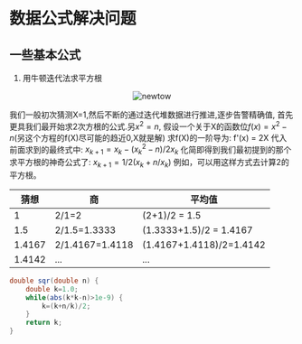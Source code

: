 # 数据公式解决问题

## 一些基本公式
1. 用牛顿迭代法求平方根
<div align="center">

![newtow](../pictures/newton_iterator.png)
</div>

我们一般初次猜测X=1,然后不断的通过迭代堆数据进行推进,逐步告警精确值,
首先更具我们最开始求2次方根的公式.另$x^2 = n$, 假设一个关于X的函数位$f(x) = x^2 - n$(另这个方程的f(X)尽可能的趋近0,X就是解) 求f(X)的一阶导为: f'(x) = 2X 代入前面求到的最终式中: $x_{k+1} = x_k - (x_k^2 - n)/2x_k$ 化简即得到我们最初提到的那个求平方根的神奇公式了: $x_{k+1}=1/2(x_k+n/x_k)$
例如，可以用这样方式去计算2的平方根。

|猜想      |    商          |  平均值|
| ---      | ---            | ---            | 
|1         | 2/1=2          | (2+1)/2 = 1.5|
| 1.5      | 2/1.5=1.3333   | (1.3333+1.5)/2 = 1.4167 | 
| 1.4167   | 2/1.4167=1.4118| (1.4167+1.4118)/2=1.4142 | 
| 1.4142   |     ...        |  ... |

```java
double sqr(double n) { 
    double k=1.0; 
    while(abs(k*k-n)>1e-9) { 
        k=(k+n/k)/2; 
    } 
    return k; 
}
```
